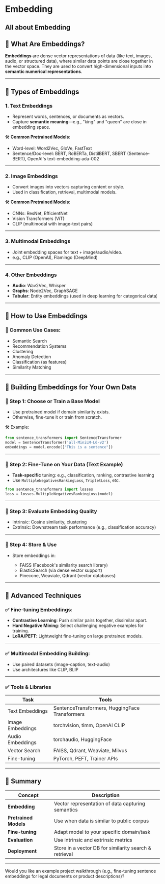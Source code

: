 # Embedding
All about Embedding
---

## 🔹 What Are Embeddings?

**Embeddings** are dense vector representations of data (like text, images, audio, or structured data), where similar data points are close together in the vector space. They are used to convert high-dimensional inputs into **semantic numerical representations**.

---

## 🔹 Types of Embeddings

### 1. **Text Embeddings**

* Represent words, sentences, or documents as vectors.
* Capture **semantic meaning**—e.g., "king" and "queen" are close in embedding space.

🛠 **Common Pretrained Models**:

* Word-level: Word2Vec, GloVe, FastText
* Sentence/Doc-level: BERT, RoBERTa, DistilBERT, SBERT (Sentence-BERT), OpenAI's text-embedding-ada-002

---

### 2. **Image Embeddings**

* Convert images into vectors capturing content or style.
* Used in classification, retrieval, multimodal models.

🛠 **Common Pretrained Models**:

* CNNs: ResNet, EfficientNet
* Vision Transformers (ViT)
* CLIP (multimodal with image-text pairs)

---

### 3. **Multimodal Embeddings**

* Joint embedding spaces for text + image/audio/video.
* e.g., CLIP (OpenAI), Flamingo (DeepMind)

---

### 4. **Other Embeddings**

* **Audio**: Wav2Vec, Whisper
* **Graphs**: Node2Vec, GraphSAGE
* **Tabular**: Entity embeddings (used in deep learning for categorical data)

---

## 🔹 How to Use Embeddings

### 🔁 Common Use Cases:

* Semantic Search
* Recommendation Systems
* Clustering
* Anomaly Detection
* Classification (as features)
* Similarity Matching

---

## 🔹 Building Embeddings for Your Own Data

### 🔸 Step 1: Choose or Train a Base Model

* Use pretrained model if domain similarity exists.
* Otherwise, fine-tune it or train from scratch.

🛠 Example:

```python
from sentence_transformers import SentenceTransformer
model = SentenceTransformer('all-MiniLM-L6-v2')
embeddings = model.encode(["This is a sentence"])
```

---

### 🔸 Step 2: Fine-Tune on Your Data (Text Example)

* **Task-specific** tuning: e.g., classification, ranking, contrastive learning
* Use `MultipleNegativesRankingLoss`, `TripletLoss`, etc.

```python
from sentence_transformers import losses
loss = losses.MultipleNegativesRankingLoss(model)
```

---

### 🔸 Step 3: Evaluate Embedding Quality

* Intrinsic: Cosine similarity, clustering
* Extrinsic: Downstream task performance (e.g., classification accuracy)

---

### 🔸 Step 4: Store & Use

* Store embeddings in:

  * FAISS (Facebook's similarity search library)
  * ElasticSearch (via dense vector support)
  * Pinecone, Weaviate, Qdrant (vector databases)

---

## 🔹 Advanced Techniques

### ✅ Fine-tuning Embeddings:

* **Contrastive Learning**: Push similar pairs together, dissimilar apart.
* **Hard Negative Mining**: Select challenging negative examples for training.
* **LoRA/PEFT**: Lightweight fine-tuning on large pretrained models.

---

### ✅ Multimodal Embedding Building:

* Use paired datasets (image-caption, text-audio)
* Use architectures like CLIP, BLIP

---

### ✅ Tools & Libraries

| Task             | Tools                                          |
| ---------------- | ---------------------------------------------- |
| Text Embeddings  | SentenceTransformers, HuggingFace Transformers |
| Image Embeddings | torchvision, timm, OpenAI CLIP                 |
| Audio Embeddings | torchaudio, HuggingFace                        |
| Vector Search    | FAISS, Qdrant, Weaviate, Milvus                |
| Fine-tuning      | PyTorch, PEFT, Trainer APIs                    |

---

## 🧠 Summary

| Concept               | Description                                            |
| --------------------- | ------------------------------------------------------ |
| **Embedding**         | Vector representation of data capturing semantics      |
| **Pretrained Models** | Use when data is similar to public corpus              |
| **Fine-tuning**       | Adapt model to your specific domain/task               |
| **Evaluation**        | Use intrinsic and extrinsic metrics                    |
| **Deployment**        | Store in a vector DB for similarity search & retrieval |

---

Would you like an example project walkthrough (e.g., fine-tuning sentence embeddings for legal documents or product descriptions)?

